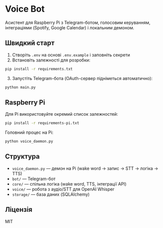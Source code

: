 # Voice Bot

Асистент для Raspberry Pi з Telegram-ботом, голосовим керуванням, інтеграціями (Spotify, Google Calendar) і локальним демоном.

## Швидкий старт

1. Створіть `.env` на основі `.env.example` і заповніть секрети
2. Встановіть залежності для розробки:
```bash
pip install -r requirements.txt
```
3. Запустіть Telegram-бота (OAuth-сервер підніметься автоматично):
```bash
python main.py
```

## Raspberry Pi

Для Pi використовуйте окремий список залежностей:
```bash
pip install -r requirements-pi.txt
```
Головний процес на Pi:
```bash
python voice_daemon.py
```

## Структура
- `voice_daemon.py` — демон на Pi (wake word → запис → STT → логіка → TTS)
- `bot/` — Telegram-бот
- `core/` — спільна логіка (wake word, TTS, інтеграції API)
- `voice/` — робота з аудіо/STT для OpenAI Whisper
- `storage/` — база даних (SQLAlchemy)

## Ліцензія
MIT
